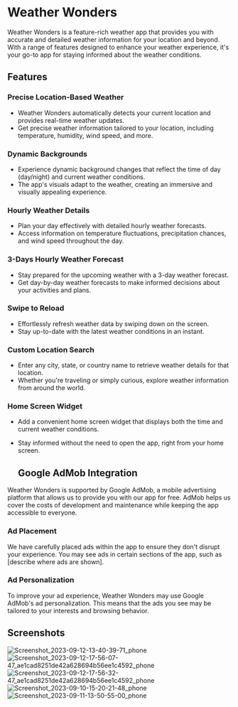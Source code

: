 # Weather Wonders

Weather Wonders is a feature-rich weather app that provides you with accurate and detailed weather information for your location and beyond. With a range of features designed to enhance your weather experience, it's your go-to app for staying informed about the weather conditions.

## Features

### Precise Location-Based Weather

- Weather Wonders automatically detects your current location and provides real-time weather updates.
- Get precise weather information tailored to your location, including temperature, humidity, wind speed, and more.

### Dynamic Backgrounds

- Experience dynamic background changes that reflect the time of day (day/night) and current weather conditions.
- The app's visuals adapt to the weather, creating an immersive and visually appealing experience.

### Hourly Weather Details

- Plan your day effectively with detailed hourly weather forecasts.
- Access information on temperature fluctuations, precipitation chances, and wind speed throughout the day.

### 3-Days Hourly Weather Forecast

- Stay prepared for the upcoming weather with a 3-day weather forecast.
- Get day-by-day weather forecasts to make informed decisions about your activities and plans.

### Swipe to Reload

- Effortlessly refresh weather data by swiping down on the screen.
- Stay up-to-date with the latest weather conditions in an instant.

### Custom Location Search

- Enter any city, state, or country name to retrieve weather details for that location.
- Whether you're traveling or simply curious, explore weather information from around the world.

### Home Screen Widget

- Add a convenient home screen widget that displays both the time and current weather conditions.
- Stay informed without the need to open the app, right from your home screen.

  ## Google AdMob Integration

Weather Wonders is supported by Google AdMob, a mobile advertising platform that allows us to provide you with our app for free. AdMob helps us cover the costs of development and maintenance while keeping the app accessible to everyone.

### Ad Placement

We have carefully placed ads within the app to ensure they don't disrupt your experience. You may see ads in certain sections of the app, such as [describe where ads are shown].

### Ad Personalization

To improve your ad experience, Weather Wonders may use Google AdMob's ad personalization. This means that the ads you see may be tailored to your interests and browsing behavior.



## Screenshots

![Screenshot_2023-09-12-13-40-39-71_phone](https://github.com/Subhanjana07/WeatherWonders/assets/141550767/3fc37a8a-05cb-43ef-9ba2-f9b10aee2ad4) ![Screenshot_2023-09-12-17-56-07-47_ae1cad8251de42a628694b56ee1c4592_phone](https://github.com/Subhanjana07/WeatherWonders/assets/141550767/6159b87a-f071-4956-9470-7115bce2ba2d)
![Screenshot_2023-09-12-17-56-32-47_ae1cad8251de42a628694b56ee1c4592_phone](https://github.com/Subhanjana07/WeatherWonders/assets/141550767/92873b44-d320-4e19-b750-dc475455e44f)
![Screenshot_2023-09-10-15-20-21-48_phone](https://github.com/Subhanjana07/WeatherWonders/assets/141550767/447c3f54-5d1b-4888-a91e-b1b906fcc474)
![Screenshot_2023-09-11-13-50-55-00_phone](https://github.com/Subhanjana07/WeatherWonders/assets/141550767/156ff850-f6ec-4afc-a1a1-c029b60d3814)

